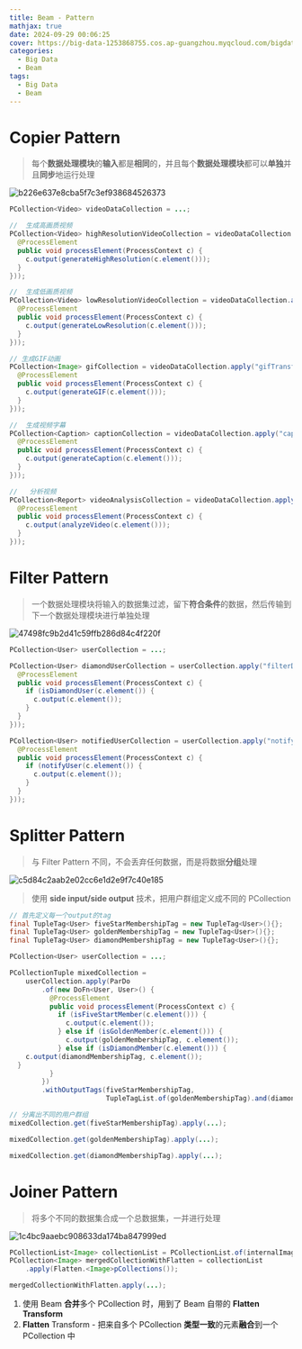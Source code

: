 ```yaml
---
title: Beam - Pattern
mathjax: true
date: 2024-09-29 00:06:25
cover: https://big-data-1253868755.cos.ap-guangzhou.myqcloud.com/bigdata-beam-pattern.webp
categories:
  - Big Data
  - Beam
tags:
  - Big Data
  - Beam
---
```


# Copier Pattern

> 每个**数据处理模块**的**输入**都是**相同**的，并且每个**数据处理模块**都可以**单独**并且**同步**地运行处理

![b226e637e8cba5f7c3ef938684526373](https://big-data-1253868755.cos.ap-guangzhou.myqcloud.com/b226e637e8cba5f7c3ef938684526373.webp)

<!-- more -->

```java
PCollection<Video> videoDataCollection = ...;

//  生成高画质视频
PCollection<Video> highResolutionVideoCollection = videoDataCollection.apply("highResolutionTransform", ParDo.of(new DoFn<Video, Video>(){
  @ProcessElement
  public void processElement(ProcessContext c) {
    c.output(generateHighResolution(c.element()));
  }
}));

//  生成低画质视频
PCollection<Video> lowResolutionVideoCollection = videoDataCollection.apply("lowResolutionTransform", ParDo.of(new DoFn<Video, Video>(){
  @ProcessElement
  public void processElement(ProcessContext c) {
    c.output(generateLowResolution(c.element()));
  }
}));

// 生成GIF动画
PCollection<Image> gifCollection = videoDataCollection.apply("gifTransform", ParDo.of(new DoFn<Video, Image>(){
  @ProcessElement
  public void processElement(ProcessContext c) {
    c.output(generateGIF(c.element()));
  }
}));

//  生成视频字幕
PCollection<Caption> captionCollection = videoDataCollection.apply("captionTransform", ParDo.of(new DoFn<Video, Caption>(){
  @ProcessElement
  public void processElement(ProcessContext c) {
    c.output(generateCaption(c.element()));
  }
}));

//   分析视频
PCollection<Report> videoAnalysisCollection = videoDataCollection.apply("videoAnalysisTransform", ParDo.of(new DoFn<Video, Report>(){
  @ProcessElement
  public void processElement(ProcessContext c) {
    c.output(analyzeVideo(c.element()));
  }
}));
```

# Filter Pattern

> 一个数据处理模块将输入的数据集过滤，留下**符合条件**的数据，然后传输到下一个数据处理模块进行单独处理

![47498fc9b2d41c59ffb286d84c4f220f](https://big-data-1253868755.cos.ap-guangzhou.myqcloud.com/47498fc9b2d41c59ffb286d84c4f220f.webp)

```java
PCollection<User> userCollection = ...;

PCollection<User> diamondUserCollection = userCollection.apply("filterDiamondUserTransform", ParDo.of(new DoFn<User, User>(){
  @ProcessElement
  public void processElement(ProcessContext c) {
    if (isDiamondUser(c.element()) {
      c.output(c.element());
    }
  }
}));

PCollection<User> notifiedUserCollection = userCollection.apply("notifyUserTransform", ParDo.of(new DoFn<User, User>(){
  @ProcessElement
  public void processElement(ProcessContext c) {
    if (notifyUser(c.element()) {
      c.output(c.element());
    }
  }
}));
```

# Splitter Pattern

> 与 Filter Pattern 不同，不会丢弃任何数据，而是将数据**分组**处理

![c5d84c2aab2e02cc6e1d2e9f7c40e185](https://big-data-1253868755.cos.ap-guangzhou.myqcloud.com/c5d84c2aab2e02cc6e1d2e9f7c40e185.webp)

> 使用 **side input/side output** 技术，把用户群组定义成不同的 PCollection

```java
// 首先定义每一个output的tag
final TupleTag<User> fiveStarMembershipTag = new TupleTag<User>(){};
final TupleTag<User> goldenMembershipTag = new TupleTag<User>(){};
final TupleTag<User> diamondMembershipTag = new TupleTag<User>(){};

PCollection<User> userCollection = ...;

PCollectionTuple mixedCollection =
    userCollection.apply(ParDo
        .of(new DoFn<User, User>() {
          @ProcessElement
          public void processElement(ProcessContext c) {
            if (isFiveStartMember(c.element())) {
              c.output(c.element());
            } else if (isGoldenMember(c.element())) {
              c.output(goldenMembershipTag, c.element());
            } else if (isDiamondMember(c.element())) {
    c.output(diamondMembershipTag, c.element());
  }
          }
        })
        .withOutputTags(fiveStarMembershipTag,
                        TupleTagList.of(goldenMembershipTag).and(diamondMembershipTag)));

// 分离出不同的用户群组
mixedCollection.get(fiveStarMembershipTag).apply(...);

mixedCollection.get(goldenMembershipTag).apply(...);

mixedCollection.get(diamondMembershipTag).apply(...);
```

# Joiner Pattern

> 将多个不同的数据集合成一个总数据集，一并进行处理

![1c4bc9aaebc908633da174ba847999ed](https://big-data-1253868755.cos.ap-guangzhou.myqcloud.com/1c4bc9aaebc908633da174ba847999ed.jpg)

```java
PCollectionList<Image> collectionList = PCollectionList.of(internalImages).and(thirdPartyImages);
PCollection<Image> mergedCollectionWithFlatten = collectionList
    .apply(Flatten.<Image>pCollections());

mergedCollectionWithFlatten.apply(...);
```

1. 使用 Beam **合并**多个 PCollection 时，用到了 Beam 自带的 **Flatten Transform**
2. **Flatten** Transform - 把来自多个 PCollection **类型一致**的元素**融合**到一个 PCollection 中

